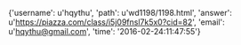 {'username': u'hqythu', 'path': u'wd1198/1198.html', 'answer': u'https://piazza.com/class/i5j09fnsl7k5x0?cid=82', 'email': u'hqythu@gmail.com', 'time': '2016-02-24:11:47:55'}